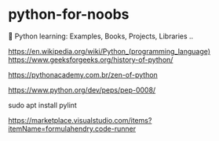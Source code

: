 # python-for-noobs
🐍 Python learning: Examples, Books, Projects, Libraries ..


https://en.wikipedia.org/wiki/Python_(programming_language)
https://www.geeksforgeeks.org/history-of-python/

https://pythonacademy.com.br/zen-of-python


https://www.python.org/dev/peps/pep-0008/


sudo apt install pylint

https://marketplace.visualstudio.com/items?itemName=formulahendry.code-runner
